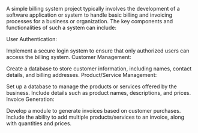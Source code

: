 A simple billing system project typically involves the development of a software application or system to handle basic billing and invoicing processes for a business or organization. The key components and functionalities of such a system can include:

User Authentication:

Implement a secure login system to ensure that only authorized users can access the billing system.
Customer Management:

Create a database to store customer information, including names, contact details, and billing addresses.
Product/Service Management:

Set up a database to manage the products or services offered by the business. Include details such as product names, descriptions, and prices.
Invoice Generation:

Develop a module to generate invoices based on customer purchases. Include the ability to add multiple products/services to an invoice, along with quantities and prices.
